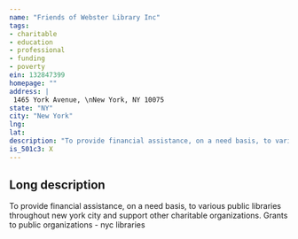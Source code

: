 ```yaml
---
name: "Friends of Webster Library Inc"
tags:
- charitable
- education
- professional
- funding
- poverty
ein: 132847399
homepage: ""
address: |
 1465 York Avenue, \nNew York, NY 10075
state: "NY"
city: "New York"
lng: 
lat: 
description: "To provide financial assistance, on a need basis, to various public libraries throughout new york city and support other charitable organizations. "
is_501c3: X
---
```


## Long description

To provide financial assistance, on a need basis, to various public libraries throughout new york city and support other charitable organizations. Grants to public organizations - nyc libraries
